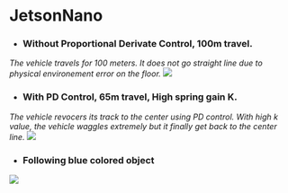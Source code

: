 # JetsonNano

- ### Without Proportional Derivate Control, 100m travel.
*The vehicle travels for 100 meters. It does not go straight line due to physical environement error on the floor.*
![](demos/JetsonNano-withoutPD.gif)  
  
- ### With PD Control, 65m travel, High spring gain K.
*The vehicle revocers its track to the center using PD control. With high k value, the vehicle waggles extremely but it finally get back to the center line.*
![](demos/JetsonNano-withPD.gif)  
  
- ### Following blue colored object
![](demos/JetsonNano-following2.gif)  


